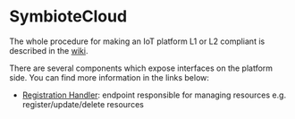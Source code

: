 # SymbioteCloud
The whole procedure for making an IoT platform L1 or L2 compliant is described in the [wiki](https://github.com/symbiote-h2020/SymbioteCloud/wiki).

There are several components which expose interfaces on the platform side. You can find more information in the links below:
* [Registration Handler](https://symbiote-h2020.github.io/SymbioteCloud/rh/): endpoint responsible for managing resources
e.g. register/update/delete resources